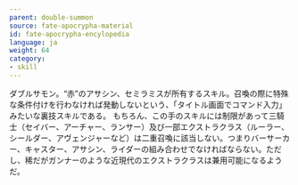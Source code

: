 ```yaml
---
parent: double-summon
source: fate-apocrypha-material
id: fate-apocrypha-encylopedia
language: ja
weight: 64
category:
- skill
---
```


ダブルサモン。“赤”のアサシン、セミラミスが所有するスキル。召喚の際に特殊な条件付けを行わなければ発動しないという、「タイトル画面でコマンド入力」みたいな裏技スキルである。
もちろん、この手のスキルには制限があって三騎士（セイバー、アーチャー、ランサー）及び一部エクストラクラス（ルーラー、シールダー、アヴェンジャーなど）は二重召喚に該当しない。つまりバーサーカー、キャスター、アサシン、ライダーの組み合わせでなければならない。ただし、稀だがガンナーのような近現代のエクストラクラスは兼用可能になるようだ。
